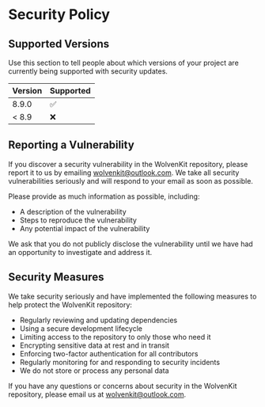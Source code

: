 # Security Policy

## Supported Versions

Use this section to tell people about which versions of your project are
currently being supported with security updates.

| Version | Supported          |
| ------- | ------------------ |
| 8.9.0   | :white_check_mark: |
| < 8.9   | :x:                |

## Reporting a Vulnerability

If you discover a security vulnerability in the WolvenKit repository, please report it to us by emailing [wolvenkit@outlook.com](wolvenkit@outlook.com). 
We take all security vulnerabilities seriously and will respond to your email as soon as possible.

Please provide as much information as possible, including:

- A description of the vulnerability
- Steps to reproduce the vulnerability
- Any potential impact of the vulnerability

We ask that you do not publicly disclose the vulnerability until we have had an opportunity to investigate and address it.

## Security Measures

We take security seriously and have implemented the following measures to help protect the WolvenKit repository:

- Regularly reviewing and updating dependencies
- Using a secure development lifecycle
- Limiting access to the repository to only those who need it
- Encrypting sensitive data at rest and in transit
- Enforcing two-factor authentication for all contributors
- Regularly monitoring for and responding to security incidents
- We do not store or process any personal data

If you have any questions or concerns about security in the WolvenKit repository, please email us at [wolvenkit@outlook.com](wolvenkit@outlook.com).
